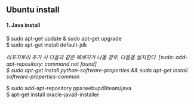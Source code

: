 ## Ubuntu install 

#### 1. Java install

$ sudo apt-get update & sudo apt-get upgrade  
$ sudo apt-get install default-jdk  
  
_리포지토리 추가 시 다음과 같은 메세지가 나올 경우, 다음을 설치한다. [sudo: add-apt-repository: command not found]_   
_$ sudo apt-get install python-software-properties && sudo apt-get install software-properties-common_  
  
$ sudo add-apt-repository ppa:webupd8team/java  
$ apt-get install oracle-java8-installer  
